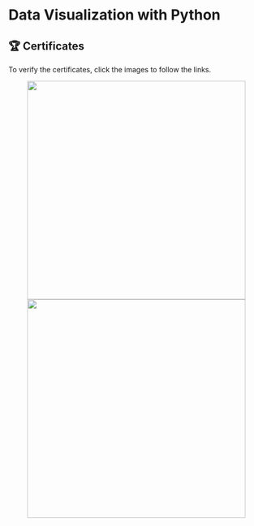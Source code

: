 # Data Visualization with Python


## 🏆 Certificates 
To verify the certificates, click the images to follow the links.

<p align="middle">
  <a href="https://www.coursera.org/account/accomplishments/verify/LFW2Z78K8QUJ"><img src="https://s3.amazonaws.com/coursera_assets/meta_images/generated/CERTIFICATE_LANDING_PAGE/CERTIFICATE_LANDING_PAGE~YGHC56UA8EQA/CERTIFICATE_LANDING_PAGE~LFW2Z78K8QUJ.jpeg" height="430"></a>
  <a href="https://www.credly.com/badges/4ca1f249-758d-4d5a-afa1-7c0d14df42df/public_url"><img src="https://images.credly.com/size/680x680/images/76326afb-199d-4250-a74f-01bc86dda118/Cognitive_Class_-_Data_Visual_w_Python.png" height="430"></a>
</p>